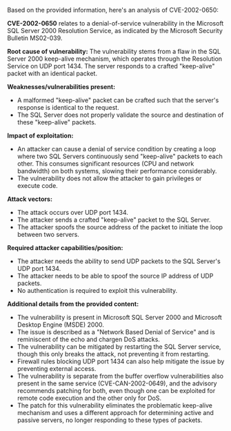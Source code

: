 Based on the provided information, here's an analysis of CVE-2002-0650:

**CVE-2002-0650** relates to a denial-of-service vulnerability in the Microsoft SQL Server 2000 Resolution Service, as indicated by the Microsoft Security Bulletin MS02-039.

**Root cause of vulnerability:**
The vulnerability stems from a flaw in the SQL Server 2000 keep-alive mechanism, which operates through the Resolution Service on UDP port 1434. The server responds to a crafted "keep-alive" packet with an identical packet.

**Weaknesses/vulnerabilities present:**
- A malformed "keep-alive" packet can be crafted such that the server's response is identical to the request.
- The SQL Server does not properly validate the source and destination of these "keep-alive" packets.

**Impact of exploitation:**
- An attacker can cause a denial of service condition by creating a loop where two SQL Servers continuously send "keep-alive" packets to each other. This consumes significant resources (CPU and network bandwidth) on both systems, slowing their performance considerably.
- The vulnerability does not allow the attacker to gain privileges or execute code.

**Attack vectors:**
- The attack occurs over UDP port 1434.
- The attacker sends a crafted "keep-alive" packet to the SQL Server.
- The attacker spoofs the source address of the packet to initiate the loop between two servers.

**Required attacker capabilities/position:**
- The attacker needs the ability to send UDP packets to the SQL Server's UDP port 1434.
- The attacker needs to be able to spoof the source IP address of UDP packets.
- No authentication is required to exploit this vulnerability.

**Additional details from the provided content:**

*   The vulnerability is present in Microsoft SQL Server 2000 and Microsoft Desktop Engine (MSDE) 2000.
*   The issue is described as a "Network Based Denial of Service" and is reminiscent of the echo and chargen DoS attacks.
*   The vulnerability can be mitigated by restarting the SQL Server service, though this only breaks the attack, not preventing it from restarting.
*   Firewall rules blocking UDP port 1434 can also help mitigate the issue by preventing external access.
*  The vulnerability is separate from the buffer overflow vulnerabilities also present in the same service (CVE-CAN-2002-0649), and the advisory recommends patching for both, even though one can be exploited for remote code execution and the other only for DoS.
*   The patch for this vulnerability eliminates the problematic keep-alive mechanism and uses a different approach for determining active and passive servers, no longer responding to these types of packets.